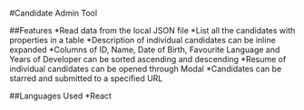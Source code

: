#Candidate Admin Tool


##Features
*Read data from the local JSON file
*List all the candidates with properties in a table
*Description of individual candidates can be inline expanded
*Columns of ID, Name, Date of Birth, Favourite Language and Years of Developer can be sorted ascending and descending
*Resume of individual candidates can be opened through Modal
*Candidates can be starred and submitted to a specified URL


##Languages Used
*React


